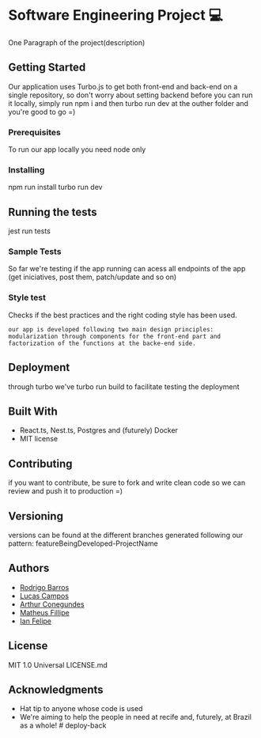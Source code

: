 # Software Engineering Project 💻

One Paragraph of the project(description)

## Getting Started

Our application uses Turbo.js to get both front-end and back-end on a single repository, so don't worry about 
setting backend before you can run it locally, simply run npm i and then turbo run dev at the outher folder and 
you're good to go =)

### Prerequisites

To run our app locally you need node only

### Installing

npm run install
turbo run dev

## Running the tests

jest run tests

### Sample Tests

So far we're testing if the app running can acess all endpoints of the app (get iniciatives, post them, patch/update and so on)

### Style test

Checks if the best practices and the right coding style has been used.

    our app is developed following two main design principles: modularization through components for the front-end part and 
    factorization of the functions at the backe-end side. 

## Deployment

through turbo we've turbo run build to facilitate testing the deployment

## Built With

  - React.ts, Nest.ts, Postgres and (futurely) Docker
  - MIT license

## Contributing

if you want to contribute, be sure to fork and write clean code so we can review and push it to production =)

## Versioning

versions can be found at the different branches generated following our pattern:
featureBeingDeveloped-ProjectName

## Authors
    
  * [Rodrigo Barros](https://github.com/RodBC)
  * [Lucas Campos](https://github.com/lucasccampos)
  * [Arthur Conegundes](https://github.com/ArthurConegundes29102002)
  * [Matheus Fillipe](https://github.com/MatheusMalta002)
  * [Ian Felipe](https://github.com/IanFelipe215)


## License

MIT 1.0 Universal LICENSE.md

## Acknowledgments

  - Hat tip to anyone whose code is used
  - We're aiming to help the people in need at recife and, futurely, at Brazil as a whole!
#   d e p l o y - b a c k  
 